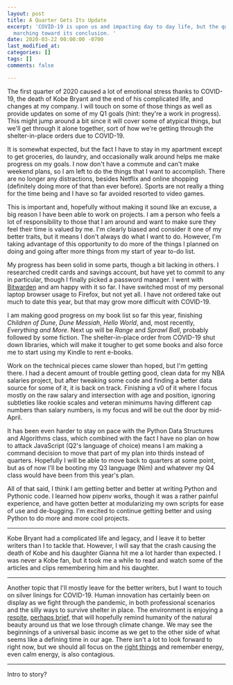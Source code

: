 ```yaml
---
layout: post
title: A Quarter Gets Its Update
excerpt: 'COVID-19 is upon us and impacting day to day life, but the quarter is still
  marching toward its conclusion. '
date: 2020-03-22 00:00:00 -0700
last_modified_at: 
categories: []
tags: []
comments: false

---
```

The first quarter of 2020 caused a lot of emotional stress thanks to COVID-19, the death of Kobe Bryant and the end of his complicated life, and changes at my company. I will touch on some of those things as well as provide updates on some of my Q1 goals (hint: they're a work in progress). This might jump around a bit since it will cover some of atypical things, but we'll get through it alone together, sort of how we're getting through the shelter-in-place orders due to COVID-19.

It is somewhat expected, but the fact I have to stay in my apartment except to get groceries, do laundry, and occasionally walk around helps me make progress on my goals. I now don't have a commute and can't make weekend plans, so I am left to do the things that I want to accomplish. There are no longer any distractions, besides Netflix and online shopping (definitely doing more of that than ever before). Sports are not really a thing for the time being and I have so far avoided resorted to video games.

This is important and, hopefully without making it sound like an excuse, a big reason I have been able to work on projects. I am a person who feels a lot of responsibility to those that I am around and want to make sure they feel their time is valued by me. I'm clearly biased and consider it one of my better traits, but it means I don't always do what I want to do. However, I'm taking advantage of this opportunity to do more of the things I planned on doing and going after more things from my start of year to-do list.

My progress has been solid in some parts, though a bit lacking in others. I researched credit cards and savings account, but have yet to commit to any in particular, though I finally picked a password manager. I went with [Bitwarden](https://bitwarden.com/) and am happy with it so far. I have switched most of my personal laptop browser usage to Firefox, but not yet all. I have not ordered take out much to date this year, but that may grow more difficult with COVID-19.

I am making good progress on my book list so far this year, finishing _Children of Dune_, _Dune Messiah_, _Hello World_, and, most recently, _Everything and More_. Next up will be _Range_ and _Sprawl Ball_, probably followed by some fiction. The shelter-in-place order from COVID-19 shut down libraries, which will make it tougher to get some books and also force me to start using my Kindle to rent e-books.

Work on the technical pieces came slower than hoped, but I'm getting there. I had a decent amount of trouble getting good, clean data for my NBA salaries project, but after tweaking some code and finding a better data source for some of it, it is back on track. Finishing a v0 of it where I focus mostly on the raw salary and intersection with age and position, ignoring subtleties like rookie scales and veteran minimums having different cap numbers than salary numbers, is my focus and will be out the door by mid-April.

It has been even harder to stay on pace with the Python Data Structures and Algorithms class, which combined with the fact I have no plan on how to attack JavaScript (Q2's language of choice) means I am making a command decision to move that part of my plan into thirds instead of quarters. Hopefully I will be able to move back to quarters at some point, but as of now I'll be booting my Q3 language (Nim) and whatever my Q4 class would have been from this year's plan.

All of that said, I think I am getting better and better at writing Python and Pythonic code. I learned how pipenv works, though it was a rather painful experience, and have gotten better at modularizing my own scripts for ease of use and de-bugging. I'm excited to continue getting better and using Python to do more and more cool projects.

***

Kobe Bryant had a complicated life and legacy, and I leave it to better writers than I to tackle that. However, I will say that the crash causing the death of Kobe and his daughter Gianna hit me a lot harder than expected. I was never a Kobe fan, but it took me a while to read and watch some of the articles and clips remembering him and his daughter.

***

Another topic that I'll mostly leave for the better writers, but I want to touch on silver linings for COVID-19. Human innovation has certainly been on display as we fight through the pandemic, in both professional scenarios and the silly ways to survive shelter in place. The environment is enjoying a [respite](https://www.smartcitiesdive.com/news/coronavirus-impact-cities-climate-change-efforts/574450/), [perhaps brief](https://www.bbc.com/future/article/20200326-covid-19-the-impact-of-coronavirus-on-the-environment), that will hopefully remind humanity of the natural beauty around us that we lose through climate change. We may see the beginnings of a universal basic income as we get to the other side of what seems like a defining time in our age. There isn't a lot to look forward to right now, but we should all focus on the [right things](https://www.ziaconsulting.com/community/calm-is-contagious/) and remember energy, even calm energy, is also contagious.

***

Intro to story?